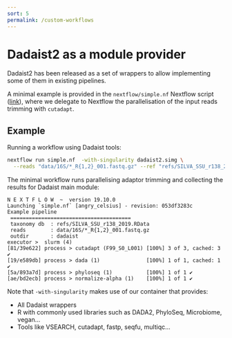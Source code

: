 ```yaml
---
sort: 5
permalink: /custom-workflows
---
```

# Dadaist2 as a module provider

Dadaist2 has been released as a set of wrappers to allow implementing some of them
in existing pipelines. 

A minimal example is provided in the `nextflow/simple.nf` Nextflow script 
([link](https://github.com/quadram-institute-bioscience/dadaist2/tree/master/nextflow)), where
we delegate to Nextflow the parallelisation of the input reads trimming with `cutadapt`.

## Example

Running a workflow using Dadaist tools:
```bash
nextflow run simple.nf  -with-singularity dadaist2.simg \
  --reads "data/16S/*_R{1,2}_001.fastq.gz" --ref "refs/SILVA_SSU_r138_2019.RData"  
```

The minimal workflow runs parallelising adaptor trimming and collecting the results
for Dadaist main module:
```text
N E X T F L O W  ~  version 19.10.0
Launching `simple.nf` [angry_celsius] - revision: 053df3283c
Example pipeline
 =======================================
 taxonomy db  : refs/SILVA_SSU_r138_2019.RData
 reads        : data/16S/*_R{1,2}_001.fastq.gz
 outdir       : dadaist
executor >  slurm (4)
[81/39e622] process > cutadapt (F99_S0_L001) [100%] 3 of 3, cached: 3 ✔
[19/e589db] process > dada (1)               [100%] 1 of 1, cached: 1 ✔
[5a/893a7d] process > phyloseq (1)           [100%] 1 of 1 ✔
[ae/bd2ecb] process > normalize-alpha (1)    [100%] 1 of 1 ✔
```

Note that `-with-singularity` makes use of our container that provides:

* All Dadaist wrappers 
* R with commonly used libraries such as DADA2, PhyloSeq, Microbiome, vegan...
* Tools like VSEARCH, cutadapt, fastp, seqfu, multiqc...